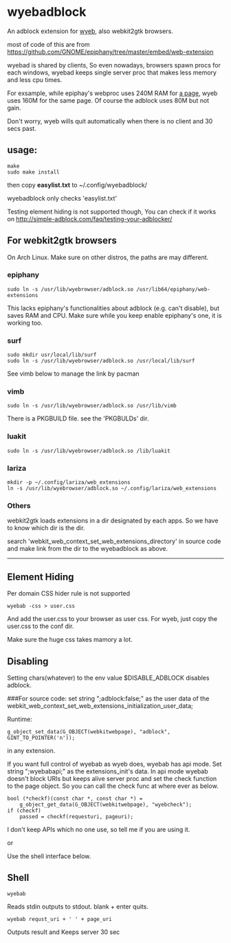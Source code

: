 # wyebadblock
An adblock extension for [wyeb](https://github.com/jun7/wyeb), also webkit2gtk browsers.

most of code of this are from https://github.com/GNOME/epiphany/tree/master/embed/web-extension

wyebad is shared by clients, So even nowadays, browsers spawn procs for each windows,
wyebad keeps single server proc that makes less memory and less cpu times.

For exsample, while epiphay's webproc uses 240M RAM for
[a page](http://simple-adblock.com/faq/testing-your-adblocker/), wyeb uses 160M for the same page.
Of course the adblock uses 80M but not gain.

Don't worry, wyeb wills quit automatically when there is no client and 30 secs past.

## usage:

	make
	sudo make install

then
copy **easylist.txt** to ~/.config/wyebadblock/

wyebadblock only checks 'easylist.txt'

Testing element hiding is not supported though,
You can check if it works on http://simple-adblock.com/faq/testing-your-adblocker/


## For webkit2gtk browsers
On Arch Linux. Make sure on other distros, the paths are may different.

### epiphany

	sudo ln -s /usr/lib/wyebrowser/adblock.so /usr/lib64/epiphany/web-extensions

This lacks epiphany's functionalities about adblock (e.g. can't disable), but saves RAM and CPU.
Make sure while you keep enable epiphany's one, it is working too.

### surf
	sudo mkdir usr/local/lib/surf
	sudo ln -s /usr/lib/wyebrowser/adblock.so /usr/local/lib/surf

See vimb below to manage the link by pacman

### vimb

	sudo ln -s /usr/lib/wyebrowser/adblock.so /usr/lib/vimb

There is a PKGBUILD file. see the 'PKGBULDs' dir.

### luakit

	sudo ln -s /usr/lib/wyebrowser/adblock.so /lib/luakit

### lariza

	mkdir -p ~/.config/lariza/web_extensions
	ln -s /usr/lib/wyebrowser/adblock.so ~/.config/lariza/web_extensions


### Others

webkit2gtk loads extensions in a dir designated by each apps.
So we have to know which dir is the dir.

search 'webkit_web_context_set_web_extensions_directory' in source code
and make link from the dir to the wyebadblock as above.


---


## Element Hiding
Per domain CSS hider rule is not supported

	wyebab -css > user.css

And add the user.css to your browser as user css.
For wyeb, just copy the user.css to the conf dir.

Make sure the huge css takes mamory a lot.


## Disabling

Setting chars(whatever) to the env value $DISABLE_ADBLOCK disables adblock.

###For source code:
set string ";adblock:false;" as the user data of the
webkit_web_context_set_web_extensions_initialization_user_data;

Runtime:

	g_object_set_data(G_OBJECT(webkitwebpage), "adblock", GINT_TO_POINTER('n'));

in any extension.

If you want full control of wyebab as wyeb does, wyebab has api mode.
Set string ";wyebabapi;" as the extensions_init's data.
In api mode wyebab doesn't block URIs but keeps alive server proc and
set the check function to the page object.
So you can call the check func at where ever as below.

	bool (*checkf)(const char *, const char *) =
		g_object_get_data(G_OBJECT(webkitwebpage), "wyebcheck");
	if (checkf)
		passed = checkf(requesturi, pageuri);

I don't keep APIs which no one use, so tell me if you are using it.

or

Use the shell interface below.


## Shell

	wyebab

Reads stdin outputs to stdout.
blank + enter quits.

	wyebab requst_uri + ' ' + page_uri

Outputs result and
Keeps server 30 sec
